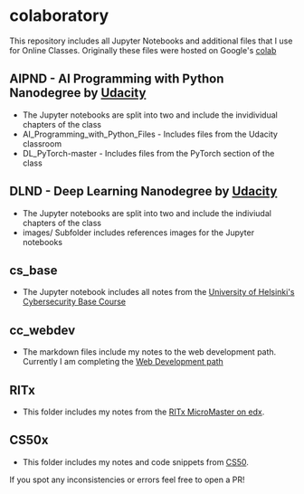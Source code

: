 # colaboratory
This repository includes all Jupyter Notebooks and additional files that I use for Online Classes.
Originally these files were hosted on Google's [colab](https://colab.research.google.com)

## AIPND - AI Programming with Python Nanodegree by [Udacity](https://eu.udacity.com/course/ai-programming-python-nanodegree--nd089)
- The Jupyter notebooks are split into two and include the invidividual chapters of the class
- AI_Programming_with_Python_Files - Includes files from the Udacity classroom
- DL_PyTorch-master - Includes files from the PyTorch section of the class

## DLND - Deep Learning Nanodegree by [Udacity](https://eu.udacity.com/course/deep-learning-nanodegree--nd101)
- The Jupyter notebooks are split into two and include the indiviudal chapters of the class
- images/ Subfolder includes references images for the Jupyter notebooks

## cs_base
- The Jupyter notebook includes all notes from the [University of Helsinki's Cybersecurity Base Course](https://cybersecuritybase.mooc.fi/)

## cc_webdev
- The markdown files include my notes to the web development path. Currently I am completing the [Web Development path](https://www.codecademy.com/learn/paths/web-development)

## RITx
- This folder includes my notes from the [RITx MicroMaster on edx](https://www.edx.org/micromasters/ritx-cybersecurity).

## CS50x
- This folder includes my notes and code snippets from [CS50](httsp://www.edx.org/cs50s-introduction-to-computer-science).

If you spot any inconsistencies or errors feel free to open a PR!
